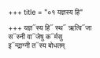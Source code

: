 +++
title = "०१ यज्ञस्य हि"

+++
यज्ञ᳓स्य हि᳓ स्थ᳓ ऋत्वि᳓जा  
स᳓स्नी वा᳓जेषु क᳓र्मसु  
इ᳓न्द्राग्नी त᳓स्य बोधतम्